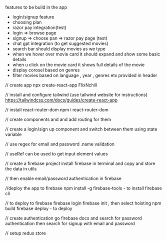 features to be build in the app
  - login/signup feature
  - choosing plan 
  - razor pay integration(test)
  - login => browse page
  - signup => choose pan => razor pay page (test)
  - chat gpt integration (to get suggested movies)
  - search bar should display movies as we type
  - when we hover over movie card it should expand and show some basic details
  - when u click on the movie card it shows full details of the movie
  - display corosel based on genres
  - filter movies based on language , year , genres etx provided in header

// create app
npx create-react-app FlixNchill

// install and configure tailwind (use tailwind website for instructions)
https://tailwindcss.com/docs/guides/create-react-app

// install react-router-dom
npm i react-router-dom

// create components and and add routing for them

// create a login/sign up component and switch between them using state variable

// use regex for email and password .name validation

// useRef can be used to get input element values

// create a firebase project install firebase in terminal and copy and store the data in utils

// then enable email/password authentication in firebase

//deploy the app to firebase
 npm install -g firebase-tools - to install firebase cli

//  to deploy to  firebase
firebase login
firebase init , then select hoisting
npm build 
firebase deploy - to deploy

// create authentication
go firebase docs and search for password authentication then search for signup with email and password

// setup redux store

 